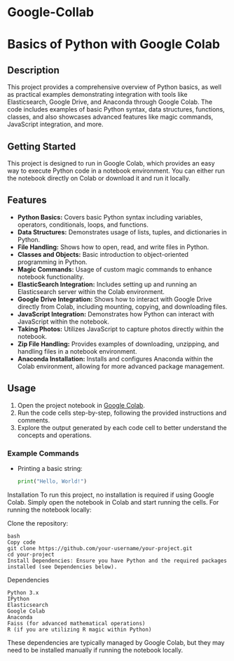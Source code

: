 # Google-Collab

# Basics of Python with Google Colab

## Description
This project provides a comprehensive overview of Python basics, as well as practical examples demonstrating integration with tools like Elasticsearch, Google Drive, and Anaconda through Google Colab. The code includes examples of basic Python syntax, data structures, functions, classes, and also showcases advanced features like magic commands, JavaScript integration, and more.


## Getting Started
This project is designed to run in Google Colab, which provides an easy way to execute Python code in a notebook environment. You can either run the notebook directly on Colab or download it and run it locally.

## Features
- **Python Basics:** Covers basic Python syntax including variables, operators, conditionals, loops, and functions.
- **Data Structures:** Demonstrates usage of lists, tuples, and dictionaries in Python.
- **File Handling:** Shows how to open, read, and write files in Python.
- **Classes and Objects:** Basic introduction to object-oriented programming in Python.
- **Magic Commands:** Usage of custom magic commands to enhance notebook functionality.
- **ElasticSearch Integration:** Includes setting up and running an Elasticsearch server within the Colab environment.
- **Google Drive Integration:** Shows how to interact with Google Drive directly from Colab, including mounting, copying, and downloading files.
- **JavaScript Integration:** Demonstrates how Python can interact with JavaScript within the notebook.
- **Taking Photos:** Utilizes JavaScript to capture photos directly within the notebook.
- **Zip File Handling:** Provides examples of downloading, unzipping, and handling files in a notebook environment.
- **Anaconda Installation:** Installs and configures Anaconda within the Colab environment, allowing for more advanced package management.

## Usage
1. Open the project notebook in [Google Colab](https://colab.research.google.com/).
2. Run the code cells step-by-step, following the provided instructions and comments.
3. Explore the output generated by each code cell to better understand the concepts and operations.

### Example Commands
- Printing a basic string:
  ```python
  print("Hello, World!")


Installation
To run this project, no installation is required if using Google Colab. Simply open the notebook in Colab and start running the cells. For running the notebook locally:

Clone the repository:
```
bash
Copy code
git clone https://github.com/your-username/your-project.git
cd your-project
Install Dependencies: Ensure you have Python and the required packages installed (see Dependencies below).
```

Dependencies
```
Python 3.x
IPython
Elasticsearch
Google Colab
Anaconda
Faiss (for advanced mathematical operations)
R (if you are utilizing R magic within Python)
```
These dependencies are typically managed by Google Colab, but they may need to be installed manually if running the notebook locally.

